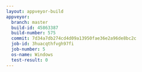 ```yaml
---
layout: appveyor-build
appveyor:
  branch: master
  build-id: 45863387
  build-number: 575
  commit: 7d34a7db274cd4d09a13950fae36e2a96de8bc2c
  job-id: 3huacqthfvgh97fi
  job-number: 5
  os-name: Windows
  test-result: 0
---
```

